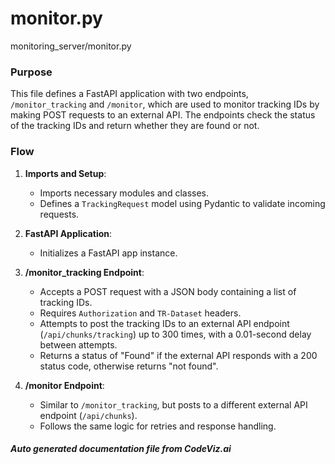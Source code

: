 # monitor.py

monitoring_server/monitor.py

### Purpose
This file defines a FastAPI application with two endpoints, `/monitor_tracking` and `/monitor`, which are used to monitor tracking IDs by making POST requests to an external API. The endpoints check the status of the tracking IDs and return whether they are found or not.

### Flow
1. **Imports and Setup**:
   - Imports necessary modules and classes.
   - Defines a `TrackingRequest` model using Pydantic to validate incoming requests.

2. **FastAPI Application**:
   - Initializes a FastAPI app instance.

3. **/monitor_tracking Endpoint**:
   - Accepts a POST request with a JSON body containing a list of tracking IDs.
   - Requires `Authorization` and `TR-Dataset` headers.
   - Attempts to post the tracking IDs to an external API endpoint (`/api/chunks/tracking`) up to 300 times, with a 0.01-second delay between attempts.
   - Returns a status of "Found" if the external API responds with a 200 status code, otherwise returns "not found".

4. **/monitor Endpoint**:
   - Similar to `/monitor_tracking`, but posts to a different external API endpoint (`/api/chunks`).
   - Follows the same logic for retries and response handling.

##### Auto generated documentation file from CodeViz.ai

